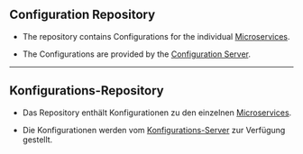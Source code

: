 ## Configuration Repository

* The repository contains Configurations for the individual [Microservices](../blob/master/backend/microservices).

* The Configurations are provided by the [Configuration Server](../blob/master/backend/config-server).
___

## Konfigurations-Repository

* Das Repository enthält Konfigurationen zu den einzelnen [Microservices](../blob/master/backend/microservices).

* Die Konfigurationen werden vom [Konfigurations-Server](../blob/master/backend/config-server) zur Verfügung gestellt.